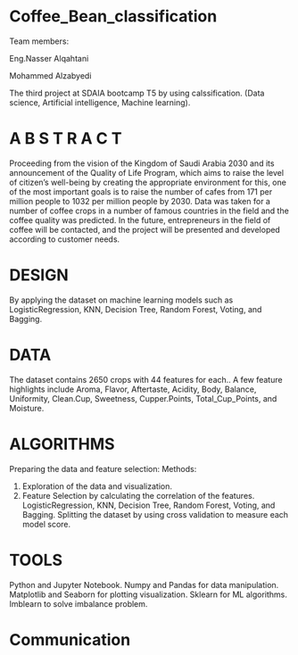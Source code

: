 # Coffee_Bean_classification

Team members:

Eng.Nasser Alqahtani

Mohammed Alzabyedi



The third project at SDAIA bootcamp T5 by using calssification. 
(Data science, Artificial intelligence, Machine learning).


# A B S T R A C T
Proceeding from the vision of the Kingdom of Saudi Arabia 2030 and its
announcement of the Quality of Life Program, which aims to raise the
level of citizen’s well-being by creating the appropriate environment for
this, one of the most important goals is to raise the number of cafes
from 171 per million people to 1032 per million people by 2030.
Data was taken for a number of coffee crops in a number of famous
countries in the field and the coffee quality was predicted. In the future,
entrepreneurs in the field of coffee will be contacted, and the project
will be presented and developed according to customer needs.

# DESIGN
By applying the dataset on machine learning models such as
LogisticRegression, KNN, Decision Tree, Random Forest, Voting, and
Bagging.
# DATA
The dataset contains 2650 crops with 44 features for each.. A few
feature highlights include Aroma, Flavor, Aftertaste, Acidity, Body,
Balance, Uniformity, Clean.Cup, Sweetness, Cupper.Points,
Total_Cup_Points, and Moisture.
# ALGORITHMS 
Preparing the data and feature selection:
Methods:
1. Exploration of the data and visualization.
2. Feature Selection by calculating the
correlation of the features.
LogisticRegression, KNN, Decision Tree,
Random Forest, Voting, and Bagging. Splitting
the dataset by using cross validation to
measure each model score.


# TOOLS
Python and Jupyter Notebook.
Numpy and Pandas for data
manipulation.
Matplotlib and Seaborn for plotting
visualization.
Sklearn for ML algorithms.
Imblearn to solve imbalance problem.


# Communication 
